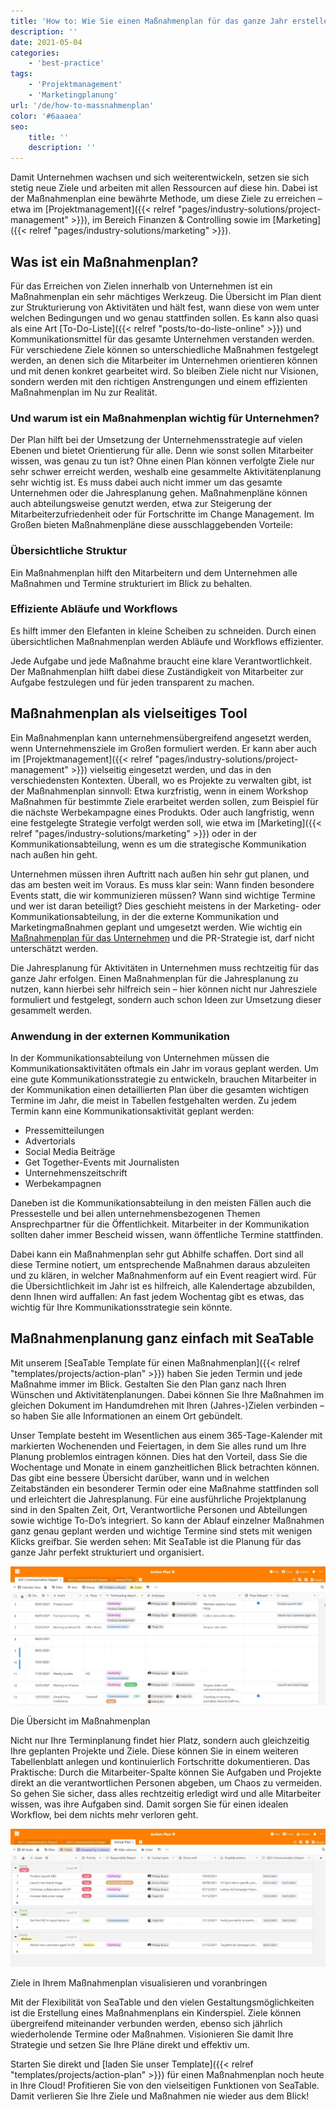 ```yaml
---
title: 'How to: Wie Sie einen Maßnahmenplan für das ganze Jahr erstellen'
description: ''
date: 2021-05-04
categories:
    - 'best-practice'
tags:
    - 'Projektmanagement'
    - 'Marketingplanung'
url: '/de/how-to-massnahmenplan'
color: '#6aaaea'
seo:
    title: ''
    description: ''
---
```


Damit Unternehmen wachsen und sich weiterentwickeln, setzen sie sich stetig neue Ziele und arbeiten mit allen Ressourcen auf diese hin. Dabei ist der Maßnahmenplan eine bewährte Methode, um diese Ziele zu erreichen – etwa im [Projektmanagement]({{< relref "pages/industry-solutions/project-management" >}}), im Bereich Finanzen & Controlling sowie im [Marketing]({{< relref "pages/industry-solutions/marketing" >}}).

## Was ist ein Maßnahmenplan?

Für das Erreichen von Zielen innerhalb von Unternehmen ist ein Maßnahmenplan ein sehr mächtiges Werkzeug. Die Übersicht im Plan dient zur Strukturierung von Aktivitäten und hält fest, wann diese von wem unter welchen Bedingungen und wo genau stattfinden sollen. Es kann also quasi als eine Art [To-Do-Liste]({{< relref "posts/to-do-liste-online" >}}) und Kommunikationsmittel für das gesamte Unternehmen verstanden werden. Für verschiedene Ziele können so unterschiedliche Maßnahmen festgelegt werden, an denen sich die Mitarbeiter im Unternehmen orientieren können und mit denen konkret gearbeitet wird. So bleiben Ziele nicht nur Visionen, sondern werden mit den richtigen Anstrengungen und einem effizienten Maßnahmenplan im Nu zur Realität.

### Und warum ist ein Maßnahmenplan wichtig für Unternehmen?

Der Plan hilft bei der Umsetzung der Unternehmensstrategie auf vielen Ebenen und bietet Orientierung für alle. Denn wie sonst sollen Mitarbeiter wissen, was genau zu tun ist? Ohne einen Plan können verfolgte Ziele nur sehr schwer erreicht werden, weshalb eine gesammelte Aktivitätenplanung sehr wichtig ist. Es muss dabei auch nicht immer um das gesamte Unternehmen oder die Jahresplanung gehen. Maßnahmenpläne können auch abteilungsweise genutzt werden, etwa zur Steigerung der Mitarbeiterzufriedenheit oder für Fortschritte im Change Management. Im Großen bieten Maßnahmenpläne diese ausschlaggebenden Vorteile:

### Übersichtliche Struktur

Ein Maßnahmenplan hilft den Mitarbeitern und dem Unternehmen alle Maßnahmen und Termine strukturiert im Blick zu behalten.

### Effiziente Abläufe und Workflows

Es hilft immer den Elefanten in kleine Scheiben zu schneiden. Durch einen übersichtlichen Maßnahmenplan werden Abläufe und Workflows effizienter.

Jede Aufgabe und jede Maßnahme braucht eine klare Verantwortlichkeit. Der Maßnahmenplan hilft dabei diese Zuständigkeit von Mitarbeiter zur Aufgabe festzulegen und für jeden transparent zu machen.

## Maßnahmenplan als vielseitiges Tool

Ein Maßnahmenplan kann unternehmensübergreifend angesetzt werden, wenn Unternehmensziele im Großen formuliert werden. Er kann aber auch im [Projektmanagement]({{< relref "pages/industry-solutions/project-management" >}}) vielseitig eingesetzt werden, und das in den verschiedensten Kontexten. Überall, wo es Projekte zu verwalten gibt, ist der Maßnahmenplan sinnvoll: Etwa kurzfristig, wenn in einem Workshop Maßnahmen für bestimmte Ziele erarbeitet werden sollen, zum Beispiel für die nächste Werbekampagne eines Produkts. Oder auch langfristig, wenn eine festgelegte Strategie verfolgt werden soll, wie etwa im [Marketing]({{< relref "pages/industry-solutions/marketing" >}}) oder in der Kommunikationsabteilung, wenn es um die strategische Kommunikation nach außen hin geht.

Unternehmen müssen ihren Auftritt nach außen hin sehr gut planen, und das am besten weit im Voraus. Es muss klar sein: Wann finden besondere Events statt, die wir kommunizieren müssen? Wann sind wichtige Termine und wer ist daran beteiligt? Dies geschieht meistens in der Marketing- oder Kommunikationsabteilung, in der die externe Kommunikation und Marketingmaßnahmen geplant und umgesetzt werden. Wie wichtig ein [Maßnahmenplan für das Unternehmen](https://www.fuer-gruender.de/wissen/unternehmen-gruenden/aussenauftritt/externe-kommunikation/) und die PR-Strategie ist, darf nicht unterschätzt werden.

Die Jahresplanung für Aktivitäten in Unternehmen muss rechtzeitig für das ganze Jahr erfolgen. Einen Maßnahmenplan für die Jahresplanung zu nutzen, kann hierbei sehr hilfreich sein – hier können nicht nur Jahresziele formuliert und festgelegt, sondern auch schon Ideen zur Umsetzung dieser gesammelt werden.

### Anwendung in der externen Kommunikation

In der Kommunikationsabteilung von Unternehmen müssen die Kommunikationsaktivitäten oftmals ein Jahr im voraus geplant werden. Um eine gute Kommunikationsstrategie zu entwickeln, brauchen Mitarbeiter in der Kommunikation einen detaillierten Plan über die gesamten wichtigen Termine im Jahr, die meist in Tabellen festgehalten werden. Zu jedem Termin kann eine Kommunikationsaktivität geplant werden:

- Pressemitteilungen
- Advertorials
- Social Media Beiträge
- Get Together-Events mit Journalisten
- Unternehmenszeitschrift
- Werbekampagnen

Daneben ist die Kommunikationsabteilung in den meisten Fällen auch die Pressestelle und bei allen unternehmensbezogenen Themen Ansprechpartner für die Öffentlichkeit. Mitarbeiter in der Kommunikation sollten daher immer Bescheid wissen, wann öffentliche Termine stattfinden.

Dabei kann ein Maßnahmenplan sehr gut Abhilfe schaffen. Dort sind all diese Termine notiert, um entsprechende Maßnahmen daraus abzuleiten und zu klären, in welcher Maßnahmenform auf ein Event reagiert wird. Für die Übersichtlichkeit im Jahr ist es hilfreich, alle Kalendertage abzubilden, denn Ihnen wird auffallen: An fast jedem Wochentag gibt es etwas, das wichtig für Ihre Kommunikationsstrategie sein könnte.

## Maßnahmenplanung ganz einfach mit SeaTable

Mit unserem [SeaTable Template für einen Maßnahmenplan]({{< relref "templates/projects/action-plan" >}}) haben Sie jeden Termin und jede Maßnahme immer im Blick. Gestalten Sie den Plan ganz nach Ihren Wünschen und Aktivitätenplanungen. Dabei können Sie Ihre Maßnahmen im gleichen Dokument im Handumdrehen mit Ihren (Jahres-)Zielen verbinden – so haben Sie alle Informationen an einem Ort gebündelt.

Unser Template besteht im Wesentlichen aus einem 365-Tage-Kalender mit markierten Wochenenden und Feiertagen, in dem Sie alles rund um Ihre Planung problemlos eintragen können. Dies hat den Vorteil, dass Sie die Wochentage und Monate in einem ganzheitlichen Blick betrachten können. Das gibt eine bessere Übersicht darüber, wann und in welchen Zeitabständen ein besonderer Termin oder eine Maßnahme stattfinden soll und erleichtert die Jahresplanung. Für eine ausführliche Projektplanung sind in den Spalten Zeit, Ort, Verantwortliche Personen und Abteilungen sowie wichtige To-Do’s integriert. So kann der Ablauf einzelner Maßnahmen ganz genau geplant werden und wichtige Termine sind stets mit wenigen Klicks greifbar. Sie werden sehen: Mit SeaTable ist die Planung für das ganze Jahr perfekt strukturiert und organisiert.

![Mit einem Maßnahmenplan im Kalenderformat haben Sie jederzeit einen Überblick über Ihre Maßnahmen](Overview.jpg)

Die Übersicht im Maßnahmenplan

Nicht nur Ihre Terminplanung findet hier Platz, sondern auch gleichzeitig Ihre geplanten Projekte und Ziele. Diese können Sie in einem weiteren Tabellenblatt anlegen und kontinuierlich Fortschritte dokumentieren. Das Praktische: Durch die Mitarbeiter-Spalte können Sie Aufgaben und Projekte direkt an die verantwortlichen Personen abgeben, um Chaos zu vermeiden. So gehen Sie sicher, dass alles rechtzeitig erledigt wird und alle Mitarbeiter wissen, was ihre Aufgaben sind. Damit sorgen Sie für einen idealen Workflow, bei dem nichts mehr verloren geht.

![Ihre Ziele können Sie in Ihrem Maßnahmenplan festhalten, um kontinuierlich daran zu arbeiten](Annual-Goals.jpg)

Ziele in Ihrem Maßnahmenplan visualisieren und voranbringen

Mit der Flexibilität von SeaTable und den vielen Gestaltungsmöglichkeiten ist die Erstellung eines Maßnahmenplans ein Kinderspiel. Ziele können übergreifend miteinander verbunden werden, ebenso sich jährlich wiederholende Termine oder Maßnahmen. Visionieren Sie damit Ihre Strategie und setzen Sie Ihre Pläne direkt und effektiv um.

Starten Sie direkt und [laden Sie unser Template]({{< relref "templates/projects/action-plan" >}}) für einen Maßnahmenplan noch heute in Ihre Cloud! Profitieren Sie von den vielseitigen Funktionen von SeaTable. Damit verlieren Sie Ihre Ziele und Maßnahmen nie wieder aus dem Blick!
